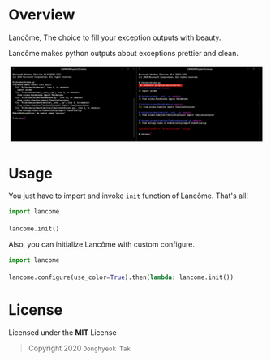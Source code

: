 # Overview
Lancôme, The choice to fill your exception outputs with beauty.

Lancôme makes python outputs about exceptions prettier and clean.

![Example](./docs/beforeafter.png)

# Usage
You just have to import and invoke `init` function of Lancôme. That's all!

```python
import lancome

lancome.init()
```

Also, you can initialize Lancôme with custom configure.

```python
import lancome

lancome.configure(use_color=True).then(lambda: lancome.init())
```


# License
Licensed under the **MIT** License

> Copyright 2020 `Donghyeok Tak`
